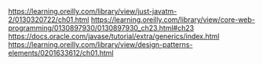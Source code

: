 https://learning.oreilly.com/library/view/just-javatm-2/0130320722/ch01.html
https://learning.oreilly.com/library/view/core-web-programming/0130897930/0130897930_ch23.html#ch23
https://docs.oracle.com/javase/tutorial/extra/generics/index.html
https://learning.oreilly.com/library/view/design-patterns-elements/0201633612/ch01.html